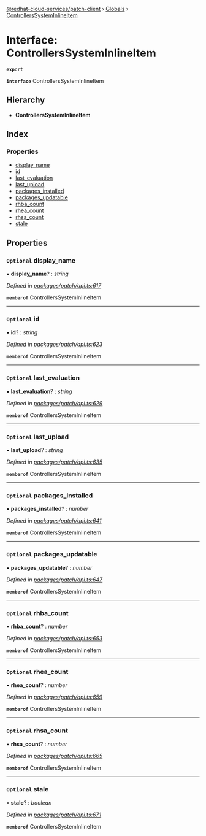 [@redhat-cloud-services/patch-client](../README.md) › [Globals](../globals.md) › [ControllersSystemInlineItem](controllerssysteminlineitem.md)

# Interface: ControllersSystemInlineItem

**`export`** 

**`interface`** ControllersSystemInlineItem

## Hierarchy

* **ControllersSystemInlineItem**

## Index

### Properties

* [display_name](controllerssysteminlineitem.md#optional-display_name)
* [id](controllerssysteminlineitem.md#optional-id)
* [last_evaluation](controllerssysteminlineitem.md#optional-last_evaluation)
* [last_upload](controllerssysteminlineitem.md#optional-last_upload)
* [packages_installed](controllerssysteminlineitem.md#optional-packages_installed)
* [packages_updatable](controllerssysteminlineitem.md#optional-packages_updatable)
* [rhba_count](controllerssysteminlineitem.md#optional-rhba_count)
* [rhea_count](controllerssysteminlineitem.md#optional-rhea_count)
* [rhsa_count](controllerssysteminlineitem.md#optional-rhsa_count)
* [stale](controllerssysteminlineitem.md#optional-stale)

## Properties

### `Optional` display_name

• **display_name**? : *string*

*Defined in [packages/patch/api.ts:617](https://github.com/RedHatInsights/javascript-clients/blob/b9b32a6/packages/patch/api.ts#L617)*

**`memberof`** ControllersSystemInlineItem

___

### `Optional` id

• **id**? : *string*

*Defined in [packages/patch/api.ts:623](https://github.com/RedHatInsights/javascript-clients/blob/b9b32a6/packages/patch/api.ts#L623)*

**`memberof`** ControllersSystemInlineItem

___

### `Optional` last_evaluation

• **last_evaluation**? : *string*

*Defined in [packages/patch/api.ts:629](https://github.com/RedHatInsights/javascript-clients/blob/b9b32a6/packages/patch/api.ts#L629)*

**`memberof`** ControllersSystemInlineItem

___

### `Optional` last_upload

• **last_upload**? : *string*

*Defined in [packages/patch/api.ts:635](https://github.com/RedHatInsights/javascript-clients/blob/b9b32a6/packages/patch/api.ts#L635)*

**`memberof`** ControllersSystemInlineItem

___

### `Optional` packages_installed

• **packages_installed**? : *number*

*Defined in [packages/patch/api.ts:641](https://github.com/RedHatInsights/javascript-clients/blob/b9b32a6/packages/patch/api.ts#L641)*

**`memberof`** ControllersSystemInlineItem

___

### `Optional` packages_updatable

• **packages_updatable**? : *number*

*Defined in [packages/patch/api.ts:647](https://github.com/RedHatInsights/javascript-clients/blob/b9b32a6/packages/patch/api.ts#L647)*

**`memberof`** ControllersSystemInlineItem

___

### `Optional` rhba_count

• **rhba_count**? : *number*

*Defined in [packages/patch/api.ts:653](https://github.com/RedHatInsights/javascript-clients/blob/b9b32a6/packages/patch/api.ts#L653)*

**`memberof`** ControllersSystemInlineItem

___

### `Optional` rhea_count

• **rhea_count**? : *number*

*Defined in [packages/patch/api.ts:659](https://github.com/RedHatInsights/javascript-clients/blob/b9b32a6/packages/patch/api.ts#L659)*

**`memberof`** ControllersSystemInlineItem

___

### `Optional` rhsa_count

• **rhsa_count**? : *number*

*Defined in [packages/patch/api.ts:665](https://github.com/RedHatInsights/javascript-clients/blob/b9b32a6/packages/patch/api.ts#L665)*

**`memberof`** ControllersSystemInlineItem

___

### `Optional` stale

• **stale**? : *boolean*

*Defined in [packages/patch/api.ts:671](https://github.com/RedHatInsights/javascript-clients/blob/b9b32a6/packages/patch/api.ts#L671)*

**`memberof`** ControllersSystemInlineItem
